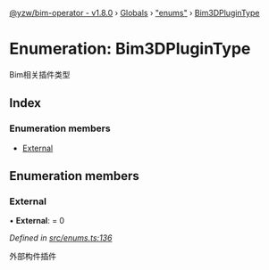[@yzw/bim-operator - v1.8.0](../README.md) › [Globals](../globals.md) › ["enums"](../modules/_enums_.md) › [Bim3DPluginType](_enums_.bim3dplugintype.md)

# Enumeration: Bim3DPluginType

Bim相关插件类型

## Index

### Enumeration members

* [External](_enums_.bim3dplugintype.md#external)

## Enumeration members

###  External

• **External**: = 0

*Defined in [src/enums.ts:136](https://github.com/youkaisteve/bim-operator/blob/3313d73/src/enums.ts#L136)*

外部构件插件
